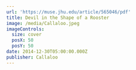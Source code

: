 ```yaml
---
url: 'https://muse.jhu.edu/article/565046/pdf'
title: Devil in the Shape of a Rooster
image: /media/Callaloo.jpeg
imageControls:
  size: cover
  posX: 50
  posY: 50
date: 2014-12-30T05:00:00.000Z
publisher: Callaloo
---
```



